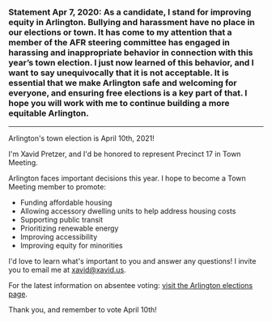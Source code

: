 ### Statement Apr 7, 2020: As a candidate, I stand for improving equity in Arlington. Bullying and harassment have no place in our elections or town. It has come to my attention that a member of the AFR steering committee has engaged in harassing and inappropriate behavior in connection with this year’s town election. I just now learned of this behavior, and I want to say unequivocally that it is not acceptable. It is essential that we make Arlington safe and welcoming for everyone, and ensuring free elections is a key part of that. I hope you will work with me to continue building a more equitable Arlington.

---

Arlington's town election is April 10th, 2021!

I'm Xavid Pretzer, and I'd be honored to represent Precinct 17 in Town Meeting.

Arlington faces important decisions this year. I hope to become a Town Meeting member to promote:
* Funding affordable housing
* Allowing accessory dwelling units to help address housing costs
* Supporting public transit
* Prioritizing renewable energy
* Improving accessibility
* Improving equity for minorities

I'd love to learn what's important to you and answer any questions! I invite you to email me at xavid@xavid.us.

For the latest information on absentee voting: [visit the Arlington elections page](http://arlingtonma.gov/i-want-to/vote).

Thank you, and remember to vote April 10th!
